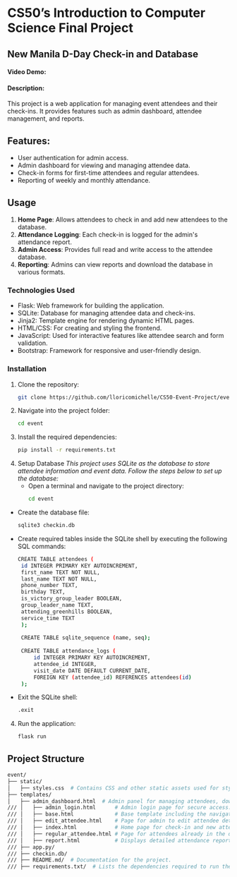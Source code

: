 # CS50’s Introduction to Computer Science Final Project 

## New Manila D-Day Check-in and Database
#### Video Demo: <URL HERE>
#### Description: 
This project is a web application for managing event attendees and their check-ins. It provides features such as admin dashboard, attendee management, and reports.

## Features:
- User authentication for admin access.
- Admin dashboard for viewing and managing attendee data.
- Check-in forms for first-time attendees and regular attendees.
- Reporting of weekly and monthly attendance.

## Usage
1. **Home Page**: Allows attendees to check in and add new attendees to the database.
2. **Attendance Logging**: Each check-in is logged for the admin's attendance report.
3. **Admin Access**: Provides full read and write access to the attendee database.
4. **Reporting**: Admins can view reports and download the database in various formats.

### Technologies Used
- Flask: Web framework for building the application.
- SQLite: Database for managing attendee data and check-ins.
- Jinja2: Template engine for rendering dynamic HTML pages.
- HTML/CSS: For creating and styling the frontend.
- JavaScript: Used for interactive features like attendee search and form validation.
- Bootstrap: Framework for responsive and user-friendly design.

### Installation
1. Clone the repository:
   ```bash
   git clone https://github.com/lloricomichelle/CS50-Event-Project/event.git
2. Navigate into the project folder:
   ```bash
   cd event
3. Install the required dependencies:
   ```bash
   pip install -r requirements.txt
4. Setup Database
   *This project uses SQLite as the database to store attendee information and event data. Follow the steps below to set up the database:*
   - Open a terminal and navigate to the project directory:
     ```bash
     cd event
  - Create the database file:
     ```bash
     sqlite3 checkin.db
  - Create required tables inside the SQLite shell by executing the following SQL commands:
     ```bash
     CREATE TABLE attendees (
      id INTEGER PRIMARY KEY AUTOINCREMENT,
      first_name TEXT NOT NULL,
      last_name TEXT NOT NULL,
      phone_number TEXT,
      birthday TEXT,
      is_victory_group_leader BOOLEAN,
      group_leader_name TEXT,
      attending_greenhills BOOLEAN,
      service_time TEXT
      );
  
      CREATE TABLE sqlite_sequence (name, seq);
      
      CREATE TABLE attendance_logs (
          id INTEGER PRIMARY KEY AUTOINCREMENT,
          attendee_id INTEGER,
          visit_date DATE DEFAULT CURRENT_DATE,
          FOREIGN KEY (attendee_id) REFERENCES attendees(id)
      );
  - Exit the SQLite shell:
     ```bash
     .exit
4. Run the application:
   ```bash
   flask run
   

## Project Structure
   ```bash
   event/  
   ├── static/  
   │   ├── styles.css  # Contains CSS and other static assets used for styling and enhanced visual presentation of the application.  
   ├── templates/  
   │   ├── admin_dashboard.html  # Admin panel for managing attendees, downloading database as Excel, and viewing reports.  
   /// │   ├── admin_login.html      # Admin login page for secure access.  
   /// │   ├── base.html             # Base template including the navigation bar for the entire application.  
   /// │   ├── edit_attendee.html    # Page for admin to edit attendee details.  
   /// │   ├── index.html            # Home page for check-in and new attendee addition.  
   /// │   ├── regular_attendee.html # Page for attendees already in the database to check-in.  
   /// │   ├── report.html           # Displays detailed attendance reports.  
   /// ├── app.py/  
   /// ├── checkin.db/  
   /// ├── README.md/  # Documentation for the project.  
   /// ├── requirements.txt/  # Lists the dependencies required to run the application.





